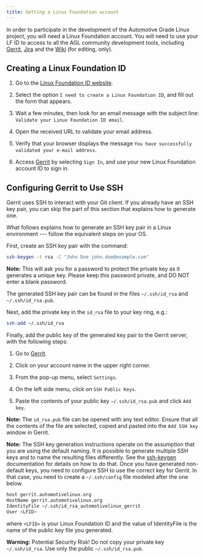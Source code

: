 ```yaml
---
title: Getting a Linux Foundation account
---
```


In order to participate in the development of the Automotive Grade Linux project, you will need a Linux Foundation account. You will need to use your LF ID to access to all the AGL community development tools, including [Gerrit](http://gerrit.automotivelinux.org/), [Jira](https://jira.automotivelinux.org/) and the [Wiki](https://wiki.automotivelinux.org/) (for editing, only).



## Creating a Linux Foundation ID

 1. Go to the [Linux Foundation ID website](https://identity.linuxfoundation.org/).

 2. Select the option `I need to create a Linux Foundation ID`, and fill out the form that appears.

 3. Wait a few minutes, then look for an email message with the subject line: `Validate your Linux Foundation ID email`.

 4. Open the received URL to validate your email address.

 5. Verify that your browser displays the message  ``You have successfully validated your e-mail address``.

 6. Access [Gerrit](http://gerrit.automotivelinux.org/) by selecting ``Sign In``, and use your new Linux Foundation account ID to sign in.

## Configuring Gerrit to Use SSH

Gerrit uses SSH to interact with your Git client. If you already have an SSH
key pair, you can skip the part of this section that explains how to generate one.

What follows explains how to generate an SSH key pair in a Linux environment ---
follow the equivalent steps on your OS.

First, create an SSH key pair with the command:

 ```sh
 ssh-keygen -t rsa -C "John Doe john.doe@example.com"
 ```

**Note:** This will ask you for a password to protect the private key as it generates a unique key. Please keep this password private, and DO NOT enter a blank password.

The generated SSH key pair can be found in the files ``~/.ssh/id_rsa`` and
``~/.ssh/id_rsa.pub``.

Next, add the private key in the ``id_rsa`` file to your key ring, e.g.:

 ```sh
 ssh-add ~/.ssh/id_rsa
 ```

Finally, add the public key of the generated key pair to the Gerrit server, with the following steps:

1. Go to [Gerrit](http://gerrit.automotivelinux.org/).

2. Click on your account name in the upper right corner.

3. From the pop-up menu, select ``Settings``.

4. On the left side menu, click on ``SSH Public Keys``.

5. Paste the contents of your public key ``~/.ssh/id_rsa.pub`` and click
   ``Add key``.

**Note:** The ``id_rsa.pub`` file can be opened with any text editor.
Ensure that all the contents of the file are selected, copied and pasted into the ``Add SSH key`` window in Gerrit.

**Note:** The SSH key generation instructions operate on the assumption
that you are using the default naming. It is possible to generate
multiple SSH keys and to name the resulting files differently. See the
[ssh-keygen](https://en.wikipedia.org/wiki/Ssh-keygen) documentation
for details on how to do that. Once you have generated non-default keys, you need to configure SSH to use the correct key for Gerrit. In that
case, you need to create a ``~/.ssh/config`` file modeled after the one
below.

 ```sh
 host gerrit.automotivelinux.org
 HostName gerrit.automotivelinux.org
 IdentityFile ~/.ssh/id_rsa_automotivelinux_gerrit
 User <LFID>
 ```

where `<LFID>` is your Linux Foundation ID and the value of IdentityFile is the
name of the public key file you generated.

**Warning:** Potential Security Risk! Do not copy your private key ``~/.ssh/id_rsa``. Use only the public ``~/.ssh/id_rsa.pub``.



